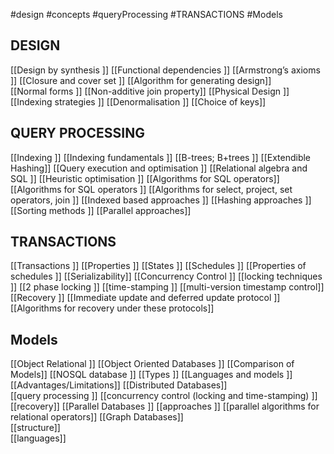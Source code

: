 #design
#concepts #queryProcessing #TRANSACTIONS
#Models

## DESIGN
[[Design by synthesis ]] 
[[Functional dependencies  ]]
[[Armstrong’s axioms  ]]
[[Closure and cover set  ]]
[[Algorithm for generating design]]  
[[Normal forms  ]]
[[Non-additive join property]]
[[Physical Design  ]]
[[Indexing strategies  ]]
[[Denormalisation  ]]
[[Choice of keys]]

## QUERY PROCESSING

[[Indexing ]] 
[[Indexing fundamentals  ]]
[[B-trees; B+trees  ]]
[[Extendible Hashing]]
[[Query execution and optimisation  ]]
[[Relational algebra and SQL  ]]
[[Heuristic optimisation  ]]
[[Algorithms for SQL operators]]
[[Algorithms for SQL operators  ]]
[[Algorithms for select, project, set operators, join  ]]
[[Indexed based approaches  ]]
[[Hashing approaches  ]]
[[Sorting methods  ]]
[[Parallel approaches]]

## TRANSACTIONS

[[Transactions  ]]
[[Properties  ]]
[[States  ]]
[[Schedules  ]]
[[Properties of schedules  ]]
[[Serializability]]
[[Concurrency Control  ]]
[[locking techniques  ]]
[[2 phase locking  ]]
[[time-stamping  ]]
[[multi-version timestamp control]]
[[Recovery ]] 
[[Immediate update and deferred update protocol  ]]
[[Algorithms for recovery under these protocols]]

## Models

[[Object Relational ]] 
[[Object Oriented Databases  ]]
[[Comparison of Models]]
[[NOSQL database  ]]
[[Types  ]]
[[Languages and models  ]]
[[Advantages/Limitations]]
[[Distributed Databases]]  
[[query processing ]] 
[[concurrency control (locking and time-stamping)  ]]
[[recovery]]
[[Parallel Databases ]] 
[[approaches  ]]
[[parallel algorithms for relational operators]]
[[Graph Databases]]  
[[structure]]  
[[languages]]